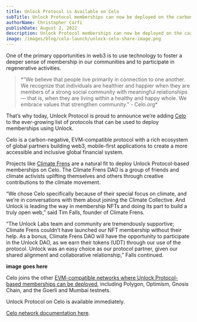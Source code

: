 ```yaml
---
title: Unlock Protocol is Available on Celo
subTitle: Unlock Protocol memberships can now be deployed on the carbon-negative Celo blockchain
authorName: Christopher Carfi
publishDate: August 2, 2022
description: Unlock Protocol memberships can now be deployed on the carbon-negative Celo blockchain.
image: /images/blog/celo-launch/unlock-celo-share-image.png
---
```


One of the primary opportunities in web3 is to use technology to foster a deeper sense of membership in our communities and to participate in regenerative activities. 

<blockquote>
*”We believe that people live primarily in connection to one another. We recognize that individuals are healthier and happier when they are members of a strong social community with meaningful relationships — that is, when they are living within a healthy and happy whole. We embrace values that strengthen community.” - Celo.org*
</blockquote>

That’s why today, Unlock Protocol is proud to announce we’re adding [Celo](https://www.celo.org) to the ever-growing list of protocols that can be used to deploy memberships using Unlock. 

Celo is a carbon-negative, EVM-compatible protocol with a rich ecosystem of global partners building web3, mobile-first applications to create a more accessible and inclusive global financial system.

Projects like [Climate Frens](https://climatefrens.xyz/) are a natural fit to deploy Unlock Protocol-based memberships on Celo. The Climate Frens DAO is a group of friends and climate activists uplifting themselves and others through creative contributions to the climate movement.

“We chose Celo specifically because of their special focus on climate, and we’re in conversations with them about joining the Climate Collective. And Unlock is leading the way in membership NFTs and doing its part to build a truly open web,” said Tim Falls, founder of Climate Frens.

“The Unlock Labs team and community are tremendously supportive; Climate Frens couldn’t have launched our NFT membership without their help. As a bonus, Climate Frens DAO will have the opportunity to participate in the Unlock DAO, as we earn their tokens (UDT) through our use of the protocol. Unlock was an easy choice as our protocol partner, given our shared alignment and collaborative relationship,” Falls continued.

**image goes here**

Celo joins the other [EVM-compatible networks where Unlock Protocol-based memberships can be deployed](https://docs.unlock-protocol.com/core-protocol/unlock/networks), including Polygon, Optimism, Gnosis Chain, and the Goerli and Mumbai testnets.

Unlock Protocol on Celo is available immediately.

[Celo network documentation here](https://docs.unlock-protocol.com/core-protocol/unlock/networks/).

